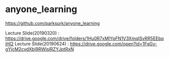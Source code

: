 # anyone_learning

https://github.com/parksurk/anyone_learning

Lecture Slide(20190320) : https://drive.google.com/drive/folders/1Hu0R7xMIYpFN1V3XmqlSvRR5EEbqiHI2
Lecture Slide(20190624) : https://drive.google.com/open?id=1FqGv-gYjcM2cvdXbl9RWIslRZYJptRxN
